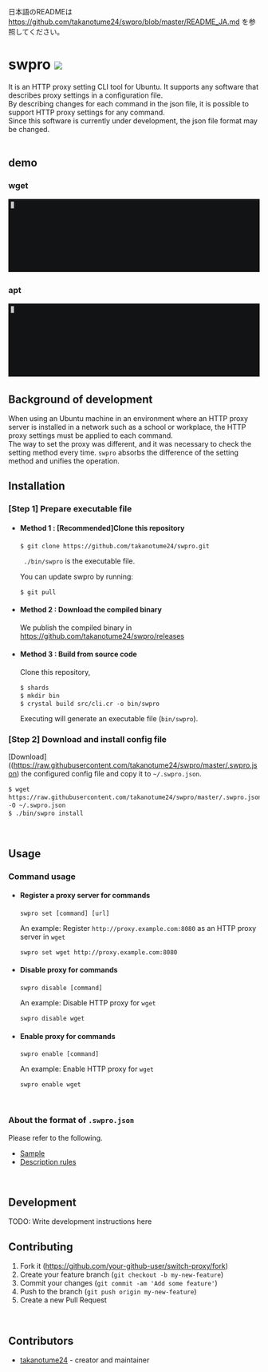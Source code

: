日本語のREADMEは https://github.com/takanotume24/swpro/blob/master/README_JA.md を参照してください。

# swpro ![](https://github.com/takanotume24/swpro/workflows/Crystal%20CI/badge.svg)
It is an HTTP proxy setting CLI tool for Ubuntu. It supports any software that describes proxy settings in a configuration file.  
By describing changes for each command in the json file, it is possible to support HTTP proxy settings for any command.  
Since this software is currently under development, the json file format may be changed.  
<br/>

## demo
### wget  
![](https://raw.githubusercontent.com/takanotume24/swpro/master/gif/set.gif)
### apt  
![](https://raw.githubusercontent.com/takanotume24/swpro/master/gif/apt.gif)
<br/>

## Background of development
When using an Ubuntu machine in an environment where an HTTP proxy server is installed in a network such as a school or workplace, the HTTP proxy settings must be applied to each command.   
The way to set the proxy was different, and it was necessary to check the setting method every time. ``swpro`` absorbs the difference of the setting method and unifies the operation.
<br/>

## Installation
### [Step 1] Prepare executable file
- #### Method 1 : [Recommended]Clone this repository
   ```
   $ git clone https://github.com/takanotume24/swpro.git
   ```
   `` ./bin/swpro`` is the executable file.

   You can update swpro by running:
   ```
   $ git pull
   ```

- #### Method 2 : Download the compiled binary
   We publish the compiled binary in https://github.com/takanotume24/swpro/releases

- #### Method 3 : Build from source code
   Clone this repository,
   ```
   $ shards
   $ mkdir bin
   $ crystal build src/cli.cr -o bin/swpro
   ```
   Executing will generate an executable file (``bin/swpro``).

### [Step 2] Download and install config file
   [Download]((https://raw.githubusercontent.com/takanotume24/swpro/master/.swpro.json) the configured config file and copy it to ``~/.swpro.json``.
   ```
   $ wget https://raw.githubusercontent.com/takanotume24/swpro/master/.swpro.json -O ~/.swpro.json
   $ ./bin/swpro install
   ```

<br/>


## Usage
### Command usage


- #### Register a proxy server for commands
   ```
   swpro set [command] [url]
   ```
   An example: Register ``http://proxy.example.com:8080`` as an HTTP proxy server in ``wget``
   ```
   swpro set wget http://proxy.example.com:8080
   ```
- #### Disable proxy for commands
   ```
   swpro disable [command]
   ```
   An example: Disable HTTP proxy for ``wget``
   ```
   swpro disable wget
   ```
- #### Enable proxy for commands
   ```
   swpro enable [command]
   ```
   An example: Enable HTTP proxy for ``wget``
   ```
   swpro enable wget
   ```
<br/>


### About the format of ``.swpro.json``
Please refer to the following.
- [Sample](https://github.com/takanotume24/swpro/blob/master/.swpro.json)
- [Description rules](https://github.com/takanotume24/swpro/wiki/.swpro.json%E3%81%AE%E3%83%95%E3%82%A9%E3%83%BC%E3%83%9E%E3%83%83%E3%83%88%E3%81%AB%E3%81%A4%E3%81%84%E3%81%A6)

<br/>

## Development

TODO: Write development instructions here
<br/>

## Contributing

1. Fork it (<https://github.com/your-github-user/switch-proxy/fork>)
2. Create your feature branch (`git checkout -b my-new-feature`)
3. Commit your changes (`git commit -am 'Add some feature'`)
4. Push to the branch (`git push origin my-new-feature`)
5. Create a new Pull Request


<br/>

## Contributors

- [takanotume24](https://github.com/takanotume24) - creator and maintainer
